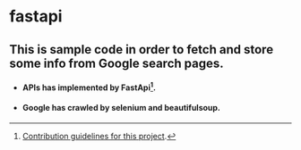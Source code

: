 # fastapi

## This is sample code in order to fetch and store some info from Google search pages.
- #### APIs has implemented by FastApi[^1].
- #### Google has crawled by selenium and beautifulsoup.

[^1]: [Contribution guidelines for this project](https://sqlmodel.tiangolo.com/tutorial/fastapi/relationships/).


